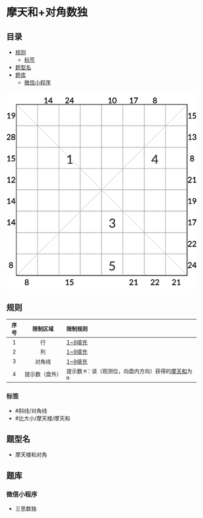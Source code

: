 # 摩天和+对角数独
<!-- START doctoc generated TOC please keep comment here to allow auto update -->
<!-- DON'T EDIT THIS SECTION, INSTEAD RE-RUN doctoc TO UPDATE -->
## 目录

- [规则](#%E8%A7%84%E5%88%99)
  - [标签](#%E6%A0%87%E7%AD%BE)
- [题型名](#%E9%A2%98%E5%9E%8B%E5%90%8D)
- [题库](#%E9%A2%98%E5%BA%93)
  - [微信小程序](#%E5%BE%AE%E4%BF%A1%E5%B0%8F%E7%A8%8B%E5%BA%8F)

<!-- END doctoc generated TOC please keep comment here to allow auto update -->

![题](../../../images/sudoku/摩天和+对角数独.png)

## 规则

| 序号  |  限制区域   | 限制规则                              |
|:---:|:-------:|:----------------------------------|
|  1  |    行    | [1~9填充]                           |
|  2  |    列    | [1~9填充]                           |
|  3  |   对角线   | [1~9填充]                           |
|  4  | 提示数（盘外） | 提示数 `M`：该（观测位，向盘内方向）获得的[摩天和]为 `M` |

### 标签

- #斜线/对角线
- #比大小/摩天楼/摩天和

## 题型名

- 摩天楼和对角

## 题库

### 微信小程序

- 三思数独

[1~9填充]: ../../../rules/rules.md#1to9填充

[摩天和]: ../../../rules/rules.md#摩天和
